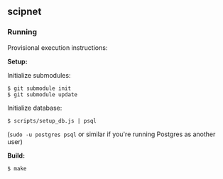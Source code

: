 ## scipnet

### Running

Provisional execution instructions:

**Setup:**

Initialize submodules:
```
$ git submodule init
$ git submodule update
```

Initialize database:
```
$ scripts/setup_db.js | psql
```

(`sudo -u postgres psql` or similar if you're running Postgres as another user)

**Build:**

```
$ make
```
